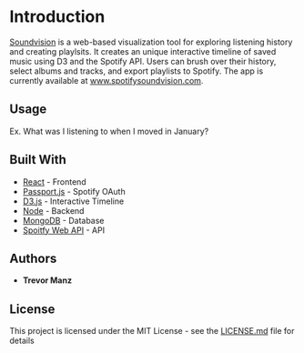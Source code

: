 # Introduction

[Soundvision](http://www.spotifysoundvision.com) is a web-based visualization tool for exploring listening history and creating playlsits. It creates an unique interactive timeline of saved music using D3 and the Spotify API. Users can brush over their history, select albums and tracks, and export playlists to Spotify. The app is currently available at www.spotifysoundvision.com.

## Usage

Ex. What was I listening to when I moved in January?

## Built With

* [React](https://reactjs.org/) - Frontend
* [Passport.js](http://www.passportjs.org/) - Spotify OAuth
* [D3.js](https://github.com/d3/d3) - Interactive Timeline
* [Node](https://github.com/nodejs/node) - Backend
* [MongoDB](https://www.mongodb.com/) - Database
* [Spoitfy Web API](https://beta.developer.spotify.com/documentation/web-api/) - API

## Authors

* **Trevor Manz** 

## License

This project is licensed under the MIT License - see the [LICENSE.md](LICENSE.md) file for details
